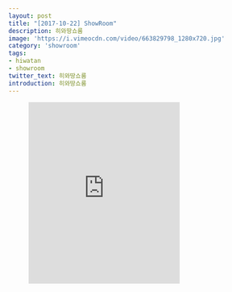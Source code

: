 ```yaml
---
layout: post
title: "[2017-10-22] ShowRoom"
description: 히와땅쇼룸
image: 'https://i.vimeocdn.com/video/663829798_1280x720.jpg'
category: 'showroom'
tags:
- hiwatan
- showroom
twitter_text: 히와땅쇼룸
introduction: 히와땅쇼룸
---
```

<figure class="video_container">
<iframe src="https://player.vimeo.com/video/240505602" height="360" frameborder="0" webkitallowfullscreen mozallowfullscreen allowfullscreen></iframe>
</figure>
